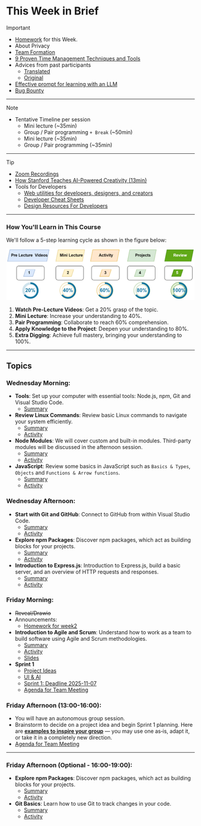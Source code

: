# This Week in Brief

> [!IMPORTANT]  
> - [Homework](./material/Homework.md) for this Week.
> - About Privacy
> - [Team Formation](./material/teams.md)
> - [9 Proven Time Management Techniques and Tools](https://www.usa.edu/blog/time-management-techniques/)
> - Advices from past participants
>   - [Translated](./material/feedback-translated.md)
>   - [Original](./material/feedback-original.md)
> - [Effective prompt for learning with an LLM](https://gist.github.com/Dowwie/5a66cd8df639e4c98043fc7f507dab9e)
> - [Bug Bounty](./material/bug-bounty.md)

---

> [!NOTE]  
> - Tentative Timeline per session
>   - Mini lecture (~35min)
>   - Group / Pair programming `+ Break` (~50min)
>   - Mini lecture (~35min)
>   - Group / Pair programming (~35min)


----

> [!TIP] 
> - [Zoom Recordings](#)
> - [How Stanford Teaches AI-Powered Creativity (13min)](https://youtu.be/wv779vmyPVY?feature=shared&t=185)
> - Tools for Developers
>   - [Web utilities for developers, designers, and creators](https://webutils.io/about)
>   - [Developer Cheat Sheets](https://www.devsheets.io/)
>   - [Design Resources For Developers](https://github.com/bradtraversy/design-resources-for-developers)


----

### How You'll Learn in This Course

We'll follow a 5-step learning cycle as shown in the figure below:

![](./material/img/learning-phases.png)

1. **Watch Pre-Lecture Videos**: Get a 20% grasp of the topic.
2. **Mini Lecture**: Increase your understanding to 40%.
3. **Pair Programming**: Collaborate to reach 60% comprehension.
4. **Apply Knowledge to the Project**: Deepen your understanding to 80%.
5. **Extra Digging**: Achieve full mastery, bringing your understanding to 100%.

----
## Topics

### Wednesday Morning:

- **Tools**: Set up your computer with essential tools: Node.js, npm, Git and Visual Studio Code.
  - [Summary](./material/unified-setup.md)
- **Review Linux Commands**: Review basic Linux commands to navigate your system efficiently.
  - [Summary](./material/Linux.md)
  - [Activity](./material/Linux-activity.md)
- **Node Modules**: We will cover custom and built-in modules. Third-party modules will be discussed in the afternoon session.
  - [Summary](./material/node.md)
  - [Activity](./material/node-activity.md)  
- **JavaScript**:  Review some basics in JavaScript such as `Basics & Types`, `Objects` and `Functions & Arrow functions`.
  - [Summary](./material/JS.md)
  - [Activity](./material/JS-activity.md)

### Wednesday Afternoon:

- **Start with Git and GitHub**: Connect to GitHub from within Visual Studio Code.
  - [Summary](./material/github.md)
  - [Activity](./material/github-activity.md)
- **Explore npm Packages**: Discover npm packages, which act as building blocks for your projects.
  - [Summary](./material/npm.md)
  - [Activity](./material/npm-activity.md)
- **Introduction to Express.js**: Introduction to Express.js, build a basic server, and an overview of HTTP requests and responses.
  - [Summary](./material/express.md)
  - [Activity](./material/express-activity.md)
  

### Friday Morning: 

- ~~Reveal/Drawio~~
- Announcements:
  - [Homework for week2](https://github.com/tx00-web-en/Learning-Material-And-Tasks/blob/week2/material/Homework.md)
- **Introduction to Agile and Scrum**: Understand how to work as a team to build software using Agile and Scrum methodologies.
  - [Summary](./material/scrum.md)
  - [Activity](./material/scrum-activity.md)
  - [Slides](./material/scrum.pdf)
- **Sprint 1**
  - [Project Ideas](./material/project-ideas.md)
  - [UI & AI](./material/UI.md)
  - [Sprint 1: Deadline 2025-11-07](https://github.com/tx00-web-en/Project/)
  - [Agenda for Team Meeting](./material/group-agenda.md)  
  
### Friday Afternoon (13:00-16:00):

- You will have an autonomous group session.
- Brainstorm to decide on a project idea and begin Sprint 1 planning. Here are [**examples to inspire your group**](./material/project-ideas.md) — you may use one as‑is, adapt it, or take it in a completely new direction.
- [Agenda for Team Meeting](./material/group-agenda.md)

---
### Friday Afternoon (Optional - 16:00-19:00):

- **Explore npm Packages**: Discover npm packages, which act as building blocks for your projects.
  - [Summary](./material/npm.md)
  - [Activity](./material/npm-activity.md)  
- **Git Basics**: Learn how to use Git to track changes in your code.
  - [Summary](./material/github.md)
  - [Activity](./material/github-activity2.md)

<!-- 
Metropolia  PRE-INCUBATOR/yrityshautomo
https://turbiini.net/
https://turbiini.net/3149-2/
https://www.linkedin.com/company/turbiini-campus-incubator
-->
<!-- design templates: https://www.phlox.pro/ -->



<!-- 
- [The many, many, many JavaScript runtimes of the last decade](https://buttondown.com/whatever_jamie/archive/the-many-many-many-javascript-runtimes-of-the-last-decade/) 
- [Startup ideas YouTube channel](https://www.youtube.com/@GregIsenberg/videos)
- Pair programming begins in Week 3. You’ll be paired with different classmates to work on projects and benefit from each other’s strengths.
-->



<!-- 

> [!NOTE]  
> Highlights information that users should take into account, even when skimming.

> [!TIP]
> Optional information to help a user be more successful.

> [!IMPORTANT]  
> Crucial information necessary for users to succeed.

> [!WARNING]  
> Critical content demanding immediate user attention due to potential risks.

> [!CAUTION]
> Negative potential consequences of an action. 

-->